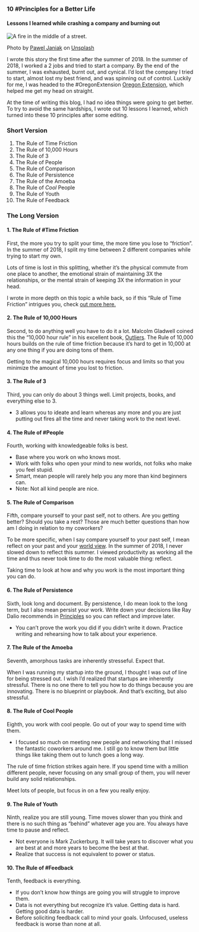 ### 10 #Principles for a Better Life

#### Lessons I learned while crashing a company and burning out

![A fire in the middle of a street.](https://cdn-images-1.medium.com/max/1600/0*6gnLyJQgYVeFOFqu)

Photo by [Pawel Janiak](https://unsplash.com/@pawelj?utm_source=medium&utm_medium=referral) on [Unsplash](https://unsplash.com?utm_source=medium&utm_medium=referral)

I wrote this story the first time after the summer of 2018. In the summer of 2018, I worked a 2 jobs and tried to start a company. By the end of the summer, I was exhausted, burnt out, and cynical. I’d lost the company I tried to start, almost lost my best friend, and was spinning out of control. Luckily for me, I was headed to the #OregonExtension  [Oregon Extension](https://www.oregonextension.org/), which helped me get my head on straight.

At the time of writing this blog, I had no idea things were going to get better. To try to avoid the same hardships, I wrote out 10 lessons I learned, which turned into these 10 principles after some editing.

### Short Version

1.  The Rule of Time Friction
2.  The Rule of 10,000 Hours
3.  The Rule of 3
4.  The Rule of People
5.  The Rule of Comparison
6.  The Rule of Persistence
7.  The Rule of the Amoeba
8.  The Rule of _Cool_ People
9.  The Rule of Youth
10.  The Rule of Feedback

### The Long Version

#### 1\. The Rule of #Time Friction

First, the more you try to split your time, the more time you lose to “friction”. In the summer of 2018, I split my time between 2 different companies while trying to start my own.

Lots of time is lost in this splitting, whether it’s the physical commute from one place to another, the emotional strain of maintaining 3X the relationships, or the mental strain of keeping 3X the information in your head.

I wrote in more depth on this topic a while back, so if this “Rule of Time Friction” intrigues you, check [out more here.](https://medium.com/the-business-of-being-happy-and-healthy/how-not-to-be-a-busy-body-say-no-to-the-small-things-8eeaa1bbef1c)

#### 2\. The Rule of 10,000 Hours

Second, to do anything well you have to do it a lot. Malcolm Gladwell coined this the “10,000 hour rule” in his excellent book, [Outliers](https://www.alibris.com/Outliers-The-Story-of-Success-Malcolm-Gladwell/book/10832715?matches=1571). The Rule of 10,000 hours builds on the rule of time friction because it’s hard to get in 10,000 at any one thing if you are doing tons of them.

Getting to the magical 10,000 hours requires focus and limits so that you minimize the amount of time you lost to friction.

#### 3\. The Rule of 3

Third, you can only do about 3 things well. Limit projects, books, and everything else to 3.

-   3 allows you to ideate and learn whereas any more and you are just putting out fires all the time and never taking work to the next level.

#### 4\. The Rule of #People

Fourth, working with knowledgeable folks is best.

-   Base where you work on who knows most.
-   Work with folks who open your mind to new worlds, not folks who make you feel stupid.
-   Smart, mean people will rarely help you any more than kind beginners can.
-   Note: Not all kind people are nice.

#### 5\. The Rule of Comparison

Fifth, compare yourself to your past self, not to others. Are you getting better? Should you take a rest? Those are much better questions than how am I doing in relation to my coworkers?

To be more specific, when I say compare yourself to your past self, I mean reflect on your past and your [world view](https://medium.com/the-business-of-being-happy-and-healthy/how-do-you-see-the-world-3f04b3256758). In the summer of 2018, I never slowed down to reflect this summer. I viewed productivity as working all the time and thus never took time to do the most valuable thing: reflect.

Taking time to look at how and why you work is the most important thing you can do.

#### 6\. The Rule of Persistence

Sixth, look long and document. By persistence, I do mean look to the long term, but I also mean persist your work. Write down your decisions like Ray Dalio recommends in [Principles](https://www.alibris.com/Principles-Life-and-Work-Ray-Dalio/book/38084548?matches=24) so you can reflect and improve later.

-   You can’t prove the work you did if you didn’t write it down. Practice writing and rehearsing how to talk about your experience.

#### 7\. The Rule of the Amoeba

Seventh, amorphous tasks are inherently stresseful. Expect that.

When I was running my startup into the ground, I thought I was out of line for being stressed out. I wish I’d realized that startups are inherently stressful. There is no one there to tell you how to do things because you are innovating. There is no blueprint or playbook. And that’s exciting, but also stressful.

#### 8\. The Rule of Cool People

Eighth, you work with cool people. Go out of your way to spend time with them.

-   I focused so much on meeting new people and networking that I missed the fantastic coworkers around me. I still go to know them but little things like taking them out to lunch goes a long way.

The rule of time friction strikes again here. If you spend time with a million different people, never focusing on any small group of them, you will never build any solid relationships.

Meet lots of people, but focus in on a few you really enjoy.

#### 9\. The Rule of Youth

Ninth, realize you are still young. Time moves slower than you think and there is no such thing as “behind” whatever age you are. You always have time to pause and reflect.

-   Not everyone is Mark Zuckerburg. It will take years to discover what you are best at and more years to become the best at that.
-   Realize that success is not equivalent to power or status.

#### 10\. The Rule of #Feedback

Tenth, feedback is everything.

-   If you don’t know how things are going you will struggle to improve them.
-   Data is not everything but recognize it’s value. Getting data is hard. Getting good data is harder.
-   Before soliciting feedback call to mind your goals. Unfocused, useless feedback is worse than none at all.